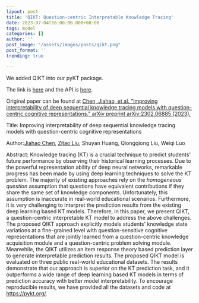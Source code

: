 ```yaml
---
layout: post
title: 'QIKT: Question-centric Interpretable Knowledge Tracing'
date: 2023-07-04T16:00:00.000+00:00
tags: model
categories: []
author: ''
post_image: "/assets/images/posts/qikt.png"
post_format: ''
trending: true

---
```

We added QIKT into our pyKT package.

The link is [here](https://pykt-toolkit.readthedocs.io/en/latest/models.html#qikt) and the API is [here](https://pykt-toolkit.readthedocs.io/en/latest/pykt.models.html#module-pykt.models.qikt).

Original paper can be found at [Chen, Jiahao, et al. "Improving interpretability of deep sequential knowledge tracing models with question-centric cognitive representations." arXiv preprint arXiv:2302.06885 (2023).](https://arxiv.org/pdf/2302.06885.pdf)

Title: Improving interpretability of deep sequential knowledge tracing models with question-centric cognitive representations

Author:[Jiahao Chen](https://scholar.google.com/citations?user=DgaW-sQAAAAJ&hl=en&oi=sra), [Zitao Liu](https://scholar.google.com/citations?user=rRTzNm0AAAAJ&hl=en&oi=sra), Shuyan Huang, Qiongqiong Liu, Weiqi Luo

Abstract: Knowledge tracing (KT) is a crucial technique to predict students' future performance by observing their historical learning processes. Due to the powerful representation ability of deep neural networks, remarkable progress has been made by using deep learning techniques to solve the KT problem. The majority of existing approaches rely on the *homogeneous question* assumption that questions have equivalent contributions if they share the same set of knowledge components. Unfortunately, this assumption is inaccurate in real-world educational scenarios. Furthermore, it is very challenging to interpret the prediction results from the existing deep learning based KT models. Therefore, in this paper, we present QIKT, a question-centric interpretable KT model to address the above challenges. The proposed QIKT approach explicitly models students' knowledge state variations at a fine-grained level with question-sensitive cognitive representations that are jointly learned from a question-centric knowledge acquisition module and a question-centric problem solving module. Meanwhile, the QIKT utilizes an item response theory based prediction layer to generate interpretable prediction results. The proposed QIKT model is evaluated on three public real-world educational datasets. The results demonstrate that our approach is superior on the KT prediction task, and it outperforms a wide range of deep learning based KT models in terms of prediction accuracy with better model interpretability. To encourage reproducible results, we have provided all the datasets and code at https://pykt.org/.